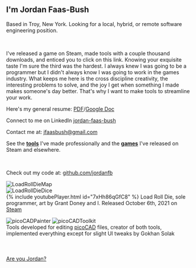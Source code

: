 ## I'm Jordan Faas-Bush

Based in Troy, New York. Looking for a local, hybrid, or remote software engineering position.

<br>

I've released a game on Steam, made tools with a couple thousand downloads, and enticed you to click on this link. Knowing your exquisite taste I'm sure the third was the hardest. I always knew I was going to be a programmer but I didn't always know I was going to work in the games industry. What keeps me here is the cross discipline creativity, the interesting problems to solve, and the joy I get when something I made makes someone's day better. That's why I want to make tools to streamline your work.

Here's my general resume: [PDF](https://drive.google.com/file/d/1c2pYPh59pDyO9o0smuTyoJkJJCYdKWSx/view?usp=sharing)/[Google Doc](https://docs.google.com/document/d/1nBv9szHuwIFOZdpXpXpcxDF5yiCSN8jls1-q_kKc4Fo/edit?usp=sharing)

Connect to me on LinkedIn [jordan-faas-bush](https://www.linkedin.com/in/jordan-faas-bush/)

Contact me at: [jfaasbush@gmail.com](mailto:jfaasbush@gmail.com)

See the <b>[tools](Tabs/Tools)</b> I've made professionally and the <b>[games](Tabs/Games)</b> I've released on Steam and elsewhere.

<br>

Check out my code at: [github.com/jordanfb](https://github.com/jordanfb)

![LoadRollDieMap](https://jordanfaasbush.com/Images/livelyMapVideoTrimmedGifOptimized.gif)<br>
![LoadRollDieDice](https://jordanfaasbush.com/Images/d10gifshowcase.gif)<br>
{% include youtubePlayer.html id="7xHh86qGfC8" %}
Load Roll Die, sole programmer, art by Grant Doney and I. Released October 6th, 2021 on [Steam](https://store.steampowered.com/app/1410140/Load_Roll_Die/)

![picoCADPainter](https://jordanfb.github.io/Images/picoCADPainterScreenshot.png)
![picoCADToolkit](https://jordanfb.github.io/Images/picoCADToolkitScreenshot.png)<br>
Tools developed for editing [picoCAD](https://johanpeitz.itch.io/picocad) files, creator of both tools, implemented everything except for slight UI tweaks by Gokhan Solak
<br>
<br>
<br>
<br>
[Are you Jordan?](./amIjordan.html)
